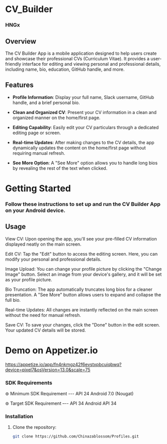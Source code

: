 # CV_Builder
### HNGx

## Overview
The CV Builder App is a mobile application designed to help users create and showcase their professional CVs (Curriculum Vitae).
It provides a user-friendly interface for editing and viewing personal and professional details, including name, bio, education, GitHub handle, and more.

## Features

- **Profile Information**: Display your full name, Slack username, GitHub handle, and a brief personal bio.

- **Clean and Organized CV**: Present your CV information in a clean and organized manner on the home/first page.

- **Editing Capability**: Easily edit your CV particulars through a dedicated editing page or screen.

- **Real-time Updates**: After making changes to the CV details, the app dynamically updates the content on the home/first page without requiring manual refresh.

- **See More Option**: A "See More" option allows you to handle long bios by revealing the rest of the text when clicked.

# Getting Started

### Follow these instructions to set up and run the CV Builder App on your Android device.

## Usage

View CV: Upon opening the app, you'll see your pre-filled CV information displayed neatly on the main screen.

Edit CV: Tap the "Edit" button to access the editing screen. Here, you can modify your personal and professional details.

Image Upload: You can change your profile picture by clicking the "Change Image" button. Select an image from your device's gallery, and it will be set as your profile picture.

Bio Truncation: The app automatically truncates long bios for a cleaner presentation. A "See More" button allows users to expand and collapse the full bio.

Real-time Updates: All changes are instantly reflected on the main screen without the need for manual refresh.

Save CV: To save your changes, click the "Done" button in the edit screen. Your updated CV details will be stored.

# Demo on Appetizer.io
  https://appetize.io/app/fn4nkmgz42f6evstxpbcuiqbwq?device=pixel7&osVersion=13.0&scale=75

### SDK Requirements

⊚ Minimum SDK Requirement --- API 24 Android 7.0 (Nougat)

⊚ Target SDK Requirement –-- API 34 Android API 34

### Installation

1. Clone the repository:

   ```bash
   git clone https://github.com/Chinazablossom/Profiles.git

